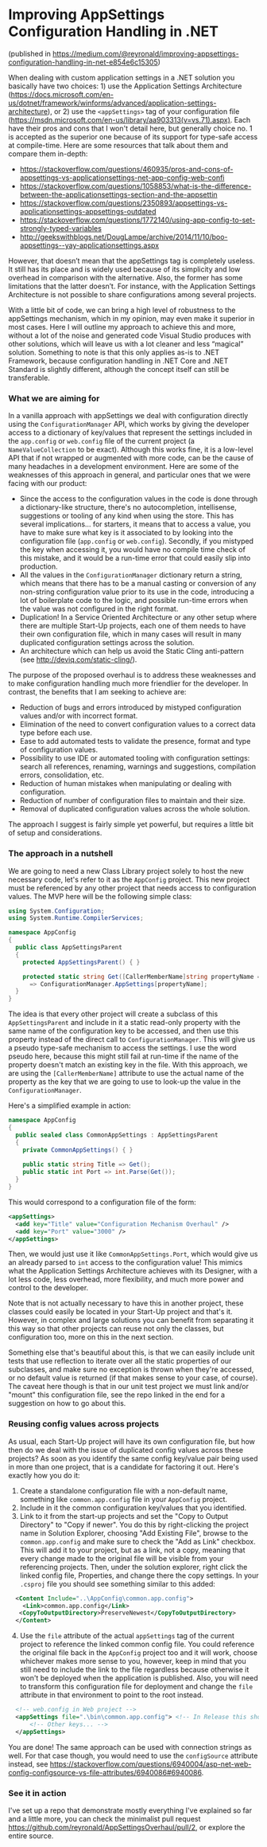 # Improving AppSettings Configuration Handling in .NET

(published in https://medium.com/@reyronald/improving-appsettings-configuration-handling-in-net-e854e6c15305)

When dealing with custom application settings in a .NET solution you basically have two choices: 1) use the Application Settings Architecture (https://docs.microsoft.com/en-us/dotnet/framework/winforms/advanced/application-settings-architecture), or 2) use the `<appSettings>` tag of your configuration file (https://msdn.microsoft.com/en-us/library/aa903313(v=vs.71).aspx). Each have their pros and cons that I won't detail here, but generally choice no. 1 is accepted as the superior one because of its support for type-safe access at compile-time. Here are some resources that talk about them and compare them in-depth:

- https://stackoverflow.com/questions/460935/pros-and-cons-of-appsettings-vs-applicationsettings-net-app-config-web-confi
- https://stackoverflow.com/questions/1058853/what-is-the-difference-between-the-applicationsettings-section-and-the-appsettin
- https://stackoverflow.com/questions/2350893/appsettings-vs-applicationsettings-appsettings-outdated
- https://stackoverflow.com/questions/1772140/using-app-config-to-set-strongly-typed-variables
- http://geekswithblogs.net/DougLampe/archive/2014/11/10/boo-appsettings--yay-applicationsettings.aspx

However, that doesn’t mean that the appSettings tag is completely useless. It still has its place and is widely used because of its simplicity and low overhead in comparison with the alternative. Also, the former has some limitations that the latter doesn’t. For instance, with the Application Settings Architecture is not possible to share configurations among several projects.

With a little bit of code, we can bring a high level of robustness to the appSettings mechanism, which in my opinion, may even make it superior in most cases. Here I will outline my approach to achieve this and more, without a lot of the noise and generated code Visual Studio produces with other solutions, which will leave us with a lot cleaner and less “magical” solution. Something to note is that this only applies as-is to .NET Framework, because configuration handling in .NET Core and .NET Standard is slightly different, although the concept itself can still be transferable.

### What we are aiming for

In a vanilla approach with appSettings we deal with configuration directly using the `ConfigurationManager` API, which works by giving the developer access to a dictionary of key/values that represent the settings included in the `app.config` or `web.config` file of the current project (a `NameValueCollection` to be exact). Although this works fine, it is a low-level API that if not wrapped or augmented with more code, can be the cause of many headaches in a development environment. Here are some of the weaknesses of this approach in general, and particular ones that we were facing with our product:

- Since the access to the configuration values in the code is done through a dictionary-like structure, there's no autocompletion, intellisense,  suggestions or tooling of any kind when using the store. This has several implications… for starters, it means that to access a value, you have to make sure what key is it associated to by looking into the configuration file (`app.config` or `web.config`). Secondly, if you mistyped the key when accessing it, you would have no compile time check of this mistake, and it would be a run-time error that could easily slip into production. 
- All the values in the `ConfigurationManager` dictionary return a string, which means that there has to be a manual casting or conversion of any non-string configuration value prior to its use in the code, introducing a lot of boilerplate code to the logic, and possible run-time errors when the value was not configured in the right format.
- Duplication! In a Service Oriented Architecture or any other setup where there are multiple Start-Up projects, each one of them needs to have their own configuration file, which in many cases will result in many duplicated configuration settings across the solution.
- An architecture which can help us avoid the Static Cling anti-pattern (see http://deviq.com/static-cling/).

The purpose of the proposed overhaul is to address these weaknesses and to make configuration handling much more friendlier for the developer. In contrast, the benefits that I am seeking to achieve are:

- Reduction of bugs and errors introduced by mistyped configuration values and/or with incorrect format.
- Elimination of the need to convert configuration values to a correct data type before each use.
- Ease to add automated tests to validate the presence, format and type of configuration values.
- Possibility to use IDE or automated tooling with configuration settings: search all references, renaming, warnings and suggestions, compilation errors, consolidation, etc.
- Reduction of human mistakes when manipulating or dealing with configuration.
- Reduction of number of configuration files to maintain and their size.
- Removal of duplicated configuration values across the whole solution.

The approach I suggest is fairly simple yet powerful, but requires a little bit of setup and considerations.

### The approach in a nutshell

We are going to need a new Class Library project solely to host the new necessary code, let's refer to it as the `AppConfig` project. This new project must be referenced by any other project that needs access to configuration values. The MVP here will be the following simple class:

```c#
using System.Configuration;
using System.Runtime.CompilerServices;

namespace AppConfig
{
  public class AppSettingsParent
  {
    protected AppSettingsParent() { }

    protected static string Get([CallerMemberName]string propertyName = null)
      => ConfigurationManager.AppSettings[propertyName];
  }
}
```

The idea is that every other project will create a subclass of this `AppSettingsParent` and include in it a static read-only property with the same name of the configuration key to be accessed, and then use this property instead of the direct call to `ConfigurationManager`. This will give us a pseudo type-safe mechanism to access the settings. I use the word pseudo here, because this might still fail at run-time if the name of the property doesn't match an existing key in the file. With this approach, we are using the `[CallerMemberName]` attribute to use the actual name of the property as the key that we are going to use to look-up the value in the `ConfigurationManager`. 

Here's a simplified example in action:

```c#
namespace AppConfig
{
  public sealed class CommonAppSettings : AppSettingsParent
  {
    private CommonAppSettings() { }
    
    public static string Title => Get();
    public static int Port => int.Parse(Get());
  }
}
```

This would correspond to a configuration file of the form:

```xml
<appSettings>
  <add key="Title" value="Configuration Mechanism Overhaul" />
  <add key="Port" value="3000" />
</appSettings>
```

Then, we would just use it like `CommonAppSettings.Port`, which would give us an already parsed to `int` access to the configuration value! This mimics what the Application Settings Architecture achieves with its Designer, with a lot less code, less overhead, more flexibility, and much more power and control to the developer.

Note that is not actually necessary to have this in another project, these classes could easily be located in your Start-Up project and that's it. However, in complex and large solutions you can benefit from separating it this way so that other projects can reuse not only the classes, but configuration too, more on this in the next section.

Something else that's beautiful about this, is that we can easily include unit tests that use reflection to iterate over all the static properties of our subclasses, and make sure no exception is thrown when they're accessed, or no default value is returned (if that makes sense to your case, of course). The caveat here though is that in our unit test project we must link and/or "mount" this configuration file, see the repo linked in the end for a suggestion on how to go about this.

### Reusing config values across projects

As usual, each Start-Up project will have its own configuration file, but how then do we deal with the issue of duplicated config values across these projects? As soon as you identify the same config key/value pair being used in more than one project, that is a candidate for factoring it out. Here's exactly how you do it:

1. Create a standalone configuration file with a non-default name, something like  `common.app.config` file in your `AppConfig` project.
2. Include in it the common configuration key/values that you identified.
3. Link to it from the start-up projects and set the "Copy to Output Directory" to "Copy if newer". You do this by right-clicking the project name in Solution Explorer, choosing "Add Existing File", browse to the `common.app.config` and make sure to check the "Add as Link" checkbox. This will add it to your project, but as a link, not a copy, meaning that every change made to the original file will be visible from your referencing projects. Then, under the solution explorer, right click the linked config file, Properties, and change there the copy settings. In your `.csproj` file you should see something similar to this added:
	
  ```xml
    <Content Include="..\AppConfig\common.app.config">
      <Link>common.app.config</Link>
     <CopyToOutputDirectory>PreserveNewest</CopyToOutputDirectory>
    </Content>
  ```
	
4. Use the `file` attribute of the actual `appSettings` tag of the current project to reference the linked common config file. You could reference the original file back in the `AppConfig` project too and it will work, choose whichever makes more sense to you, however, keep in mind that you still need to include the link to the file regardless because otherwise it won't be deployed when the application is published. Also, you will need to transform this configuration file for deployment and change the `file` attribute in that environment to point to the root instead.

  ```xml
	<!-- web.config in Web project -->
	<appSettings file=".\bin\common.app.config"> <!-- In Release this should be file="common.app.config" -->
		<!-- Other keys... -->
	</appSettings>
  ```
	
You are done! The same approach can be used with connection strings as well. For that case though, you would need to use the `configSource` attribute instead, see https://stackoverflow.com/questions/6940004/asp-net-web-config-configsource-vs-file-attributes/6940086#6940086.

### See it in action

I've set up a repo that demonstrate mostly everything I've explained so far and a little more, you can check the minimalist pull request https://github.com/reyronald/AppSettingsOverhaul/pull/2, or explore the entire source.
